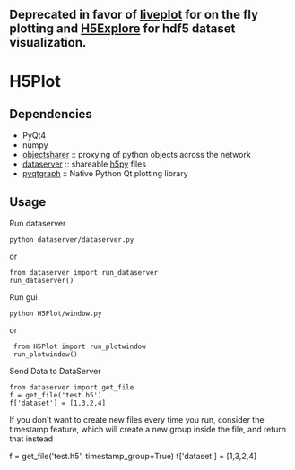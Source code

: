 Deprecated in favor of [liveplot](http://github.com/PhilReinhold/liveplot) for on the fly plotting and [H5Explore](http://github.com/PhilReinhold/H5Explore) for hdf5 dataset visualization.
---

H5Plot
======

Dependencies
------------

* PyQt4
* numpy
* [objectsharer](http://github.com/heeres/objectsharer) :: proxying of python objects across the network
* [dataserver](http://github.com/heeres/dataserver) :: shareable [h5py](http://www.h5py.org) files
* [pyqtgraph](http://www.pyqtgraph.org) :: Native Python Qt plotting library

Usage
-----
Run dataserver

    python dataserver/dataserver.py

or

    from dataserver import run_dataserver
    run_dataserver()

Run gui

    python H5Plot/window.py

 or

     from H5Plot import run_plotwindow
     run_plotwindow()

Send Data to DataServer

    from dataserver import get_file
    f = get_file('test.h5')
    f['dataset'] = [1,3,2,4]

If you don't want to create new files every time you run, consider the
timestamp feature, which will create a new group inside the file, and return that instead

  f = get_file('test.h5', timestamp_group=True)
  f['dataset'] = [1,3,2,4]

